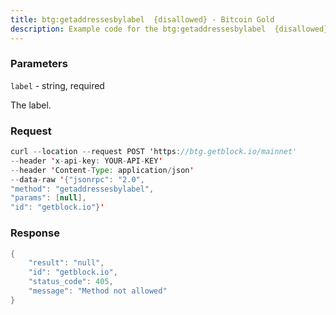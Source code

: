 ```yaml
---
title: btg:getaddressesbylabel  {disallowed} - Bitcoin Gold
description: Example code for the btg:getaddressesbylabel  {disallowed} json-rpc method. Сomplete guide on how to use btg:getaddressesbylabel  {disallowed} json-rpc in GetBlock.io Web3 documentation.
---
```


### Parameters


`label` - string, required

The label.

### Request

``` java
curl --location --request POST 'https://btg.getblock.io/mainnet' 
--header 'x-api-key: YOUR-API-KEY' 
--header 'Content-Type: application/json' 
--data-raw '{"jsonrpc": "2.0",
"method": "getaddressesbylabel",
"params": [null],
"id": "getblock.io"}'
```

###  Response

``` java
{
    "result": "null",
    "id": "getblock.io",
    "status_code": 405,
    "message": "Method not allowed"
}
```

